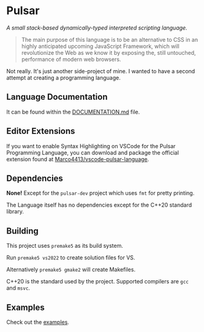 # Pulsar

*A small stack-based dynamically-typed interpreted scripting language.*

> The main purpose of this language is to be an alternative to CSS
in an highly anticipated upcoming JavaScript Framework,
which will revolutionize the Web as we know it
by exposing the, still untouched, performance of modern web browsers.

Not really. It's just another side-project of mine.
I wanted to have a second attempt at creating a programming language.

## Language Documentation

It can be found within the [DOCUMENTATION.md](DOCUMENTATION.md) file.

## Editor Extensions

If you want to enable Syntax Highlighting on VSCode for the Pulsar Programming
Language, you can download and package the official extension found at
[Marco4413/vscode-pulsar-language](https://github.com/Marco4413/vscode-pulsar-language).

## Dependencies

**None!** Except for the `pulsar-dev` project which uses `fmt` for pretty printing.

The Language itself has no dependencies except for the C++20 standard library.

## Building

This project uses `premake5` as its build system.

Run `premake5 vs2022` to create solution files for VS.

Alternatively `premake5 gmake2` will create Makefiles.

C++20 is the standard used by the project.
Supported compilers are `gcc` and `msvc`.

## Examples

Check out the [examples](examples).
